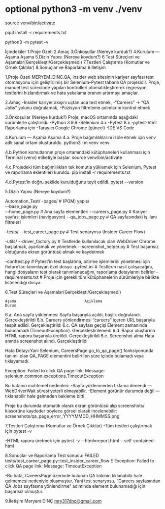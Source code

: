 # optional python3 -m venv ./venv

source venv/bin/activate

pip3 install -r requirements.txt

python3 -m pytest -v


İçindekiler
1.Proje Özeti
2.Amaç
3.Önkoşullar (Nereye kurduk?)
4.Kurulum — Aşama Aşama
5.Dizin Yapısı (Nereye koydum?)
6.Test Süreçleri ve Aşamalar(Gerçekleşti/Gerçekleşmedi)
7.Testleri Çalıştırma (Komutlar ve Örnek Çıktılar)
8.Sonuçlar ve Raporlama
9.İletişim 

1.Proje Özeti
MERYEM_DINC.QA, Insider web sitesinin kariyer sayfası test otomasyonu için geliştirilmiş bir Selenium–Pytest tabanlı QA projesidir.
Proje, manuel test sürecinde yapılan kontrolleri otomatikleştirerek regresyon testlerini hızlandırmak ve hata yakalama oranını artırmayı amaçlar.

2.Amaç
-Insider kariyer akışını uçtan uca test etmek,
-“Careers” → “QA Jobs” yolunu doğrulamak,
-Pozisyon filtreleme adımlarını kontrol etmek

3.Önkoşullar (Nereye kurduk?)
Proje, macOS ortamında aşağıdaki sürümlerle çalıştırıldı.
-Python	3.9.6
-Selenium	4.x
-Pytest	8.x
-pytest-html	Raporlama için
-Tarayıcı	Google Chrome (güncel)
-IDE	VS Code

4.Kurulum — Aşama Aşama
4.a. Proje bağımlılıklarını izole etmek için venv adlı sanal ortam oluşturuldu.
python3 -m venv venv

4.b.Python komutlarının proje ortamındaki kütüphaneleri kullanması için Terminal (venv) etiketiyle başlar.
source venv/bin/activate

4.c.Projedeki tüm bağımlılıkları tek komutla yüklemek için Selenium, Pytest ve raporlama eklentileri kuruldu.
pip install -r requirements.txt

4.d.Pytest’in doğru şekilde kurulduğunu teyit edildi.
pytest --version

5.Dizin Yapısı (Nereye koydum?)

Automation_Test/
-pages/                 # (POM) yapısı  
--base_page.py         
--home_page.py          # Ana sayfa elementleri
--careers_page.py       # Kariyer sayfası işlemleri (navigasyon)
--qa_jobs_page.py       # QA sayfasındaki iş ilanı filtreleri

-tests/
--test_career_page.py   # Test senaryosu (Insider Career Flow)

-utils/
--driver_factory.py     # Testlerde kullanılacak olan WebDriver Chrome başlatmak, ayarlamak ve yönetmek
--screenshot_helper.py  # Test başarısız olduğunda ekran görüntüsü almak ve kaydetmek

-conftest.py            # Pytest’in test başlatma, bitirme işlemlerini yönetmesi için fixture’ları tanımlayan özel dosya
-pytest.ini             # Testlerin nasıl çalışacağını, hangi dosyaların test olarak tanımlanacağını, raporlama detaylarını belirler
-requirements.txt       # Proje için gerekli tüm kütüphanelerin sürümleriyle birlikte listelendiği dosya

6.Test Süreçleri ve Aşamalar(Gerçekleşti/Gerçekleşmedi)

    Aşama	                            Açıklama                                          Durum	
6.a. Ana sayfa yüklenmesi	          Sayfa başarıyla açıldı, başlık doğrulandı.         Gerçekleştirildi
6.b. Careers yönlendirmesi     	    “careers” içeren URL başarıyla tespit edildi.      Gerçekleştirildi
6.c. QA sayfası geçişi	            Element zamanında bulunamadı (TimeoutException).   Gerçekleştirilemedi
6.d. Rapor oluşturma	              HTML raporu başarıyla üretildi.                    Gerçekleştirildi
6.e. Screenshot alma	        	    Hata anında screenshot alındı.                     Gerçekleştirildi

Hata Detayı:Yani Selenium, CareersPage.go_to_qa_page() fonksiyonunda tanımlı olan QA_PAGE elementini belirtilen süre içinde bulamadı veya tıklayamadı.

Exception: Failed to click QA page link: Message:
selenium.common.exceptions.TimeoutException

Bu hatanın muhtemel nedenleri:
-Sayfa yüklenmeden tıklama denendi — WebDriverWait süresi yeterli olmayabilir.
-Element görünür durumda değil — tıklanabilir hale gelmeden bekleme bitti.

Proje bu durumda otomatik olarak ekran görüntüsü alıp screenshots/ klasörüne kaydeder böylece görsel olarak incelenebilir:
screenshots/qa_page_error_YYYYMMDD_HHMMSS.png

7.Testleri Çalıştırma (Komutlar ve Örnek Çıktılar)
-Tüm testleri çalıştırmak için
pytest -v

-HTML raporu üretmek için
pytest -v --html=report.html --self-contained-html

8.Sonuçlar ve Raporlama
Test sonucu:
FAILED tests/test_career_page.py::test_insider_career_flow
E   Exception: Failed to click QA page link: Message: TimeoutException

-Bu hata, CareersPage üzerinde bulunan QA linkinin tıklanabilir hale gelmemesi nedeniyle oluşmuştur.
Yani test senaryosu, “Careers sayfasından QA Jobs sayfasına yönlendirme” adımında element bulunamadığı için başarısız olmuştur.

9.İletişim 
Meryem DİNÇ
mry317dnc@gmail.com






